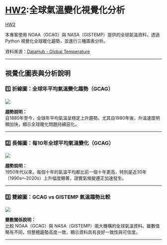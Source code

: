 #  [HW2](https://github.com/48856035/Gemini-Python-API/blob/main/HW2.ipynb):全球氣溫變化視覺化分析

[HW2](https://github.com/48856035/Gemini-Python-API/blob/main/HW2.ipynb)

本專案使用 NOAA（GCAG）與 NASA（GISTEMP）提供的全球氣溫資料，透過 Python 視覺化全球暖化趨勢，並進行三種圖表分析。

資料來源：[DataHub - Global Temperature](https://datahub.io/core/global-temp)

---

##  視覺化圖表與分析說明

### 1️⃣ 折線圖：全球年平均氣溫變化趨勢（GCAG）

![](path/to/line_chart.png) <!-- 你可以上傳圖後貼這張圖的相對路徑 -->

**趨勢說明：**  
自1880年至今，全球年平均氣溫呈穩定上升趨勢。尤其自1980年後，升溫速度明顯加快，顯示全球暖化問題持續惡化。

---

### 2️⃣ 長條圖：每10年全球平均氣溫變化（GCAG）

![](path/to/bar_chart.png)

**趨勢說明：**  
1950年代以來，每個十年的氣溫平均都比前一個十年更高，特別是近30年（1990s～2020s）上升幅度顯著，證實氣候變遷正加速發生。

---

### 3️⃣ 雙線圖：GCAG vs GISTEMP 氣溫趨勢比較

![](path/to/double_line_chart.png)

**變數關係說明：**  
比較 NOAA（GCAG）與 NASA（GISTEMP）兩大機構的全球氣溫資料。雖數值略有不同，但整體趨勢高度一致，顯示資料具有良好一致性與可信度。

---



